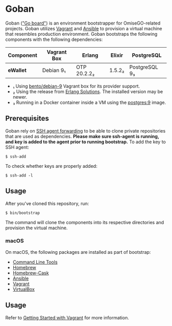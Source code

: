 # Goban

Goban (["Go board"](https://en.wikipedia.org/wiki/Go_equipment#Board)) is an environment bootstrapper for OmiseGO-related projects. Goban utilizes [Vagrant](http://www.vagrantup.com/) and [Ansible](http://www.ansible.com/) to provision a virtual machine that resembles production environment. Goban bootstraps the following components with the following dependencies:

| Component    | Vagrant Box | Erlang      | Elixir   | PostgreSQL    |
| ------------ | ----------- | ----------- | -------- | ------------- |
| **eWallet**  | Debian 9₁   | OTP 20.2.2₂ | 1.5.2₂   | PostgreSQL 9₃ |

* ₁ Using [bento/debian-9](https://app.vagrantup.com/bento/boxes/debian-9) Vagrant box for its provider support.
* ₂ Using the release from [Erlang Solutions](https://www.erlang-solutions.com/resources/download.html). The installed version may be newer.
* ₃ Running in a Docker container inside a VM using the [postgres:9](https://hub.docker.com/_/postgres/) image.

## Prerequisites

Goban rely on [SSH agent forwarding](https://developer.github.com/v3/guides/using-ssh-agent-forwarding/) to be able to clone private repositories that are used as dependencies. **Please make sure ssh-agent is running, and key is added to the agent prior to running bootstrap.** To add the key to SSH agent:

```
$ ssh-add
```

To check whether keys are properly added:

```
$ ssh-add -l
```

## Usage

After you've cloned this repository, run:

```
$ bin/bootstrap
```

The command will clone the components into its respective directories and provision the virtual machine.

### macOS

On macOS, the following packages are installed as part of bootstrap:

* [Command Line Tools](https://developer.apple.com/xcode/)
* [Homebrew](http://brew.sh/)
* [Homebrew-Cask](https://caskroom.github.io/)
* [Ansible](https://www.ansible.com/)
* [Vagrant](https://www.vagrantup.com/)
* [VirtualBox](https://www.virtualbox.org/)

## Usage

Refer to [Getting Started with Vagrant](https://www.vagrantup.com/intro/getting-started/index.html) for more information.